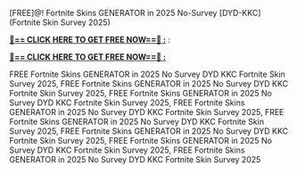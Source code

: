 [FREE]@! Fortnite Skins GENERATOR in 2025 No-Survey [DYD-KKC] (Fortnite Skin Survey 2025)

**[🔴== CLICK HERE TO GET FREE NOW==🔴 :](https://oercommons.s3.amazonaws.com/media/courseware/relatedresource/file/all-zit.html)**
:

**[🔴== CLICK HERE TO GET FREE NOW==🔴 :](https://oercommons.s3.amazonaws.com/media/courseware/relatedresource/file/gift-zit.html)**

 FREE Fortnite Skins GENERATOR in 2025 No Survey DYD KKC Fortnite Skin Survey 2025, FREE Fortnite Skins GENERATOR in 2025 No Survey DYD KKC Fortnite Skin Survey 2025, FREE Fortnite Skins GENERATOR in 2025 No Survey DYD KKC Fortnite Skin Survey 2025, FREE Fortnite Skins GENERATOR in 2025 No Survey DYD KKC Fortnite Skin Survey 2025, FREE Fortnite Skins GENERATOR in 2025 No Survey DYD KKC Fortnite Skin Survey 2025, FREE Fortnite Skins GENERATOR in 2025 No Survey DYD KKC Fortnite Skin Survey 2025, FREE Fortnite Skins GENERATOR in 2025 No Survey DYD KKC Fortnite Skin Survey 2025, FREE Fortnite Skins GENERATOR in 2025 No Survey DYD KKC Fortnite Skin Survey 2025

